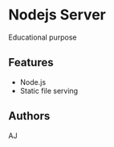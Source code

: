 # Nodejs Server

Educational purpose

## Features

-   Node.js
-   Static file serving

## Authors

AJ



